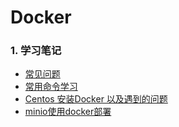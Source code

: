 # Docker

### 1. 学习笔记

- [常见问题](../notebook/docker学习/常见问题.md)
- [常用命令学习](../notebook/docker学习/docker常用命令.md)
- [Centos 安装Docker 以及遇到的问题](../notebook/docker学习/Centos_安装Docker_以及遇到的问题.md)
- [minio使用docker部署](../notebook/docker学习/minio使用docker部署.md)